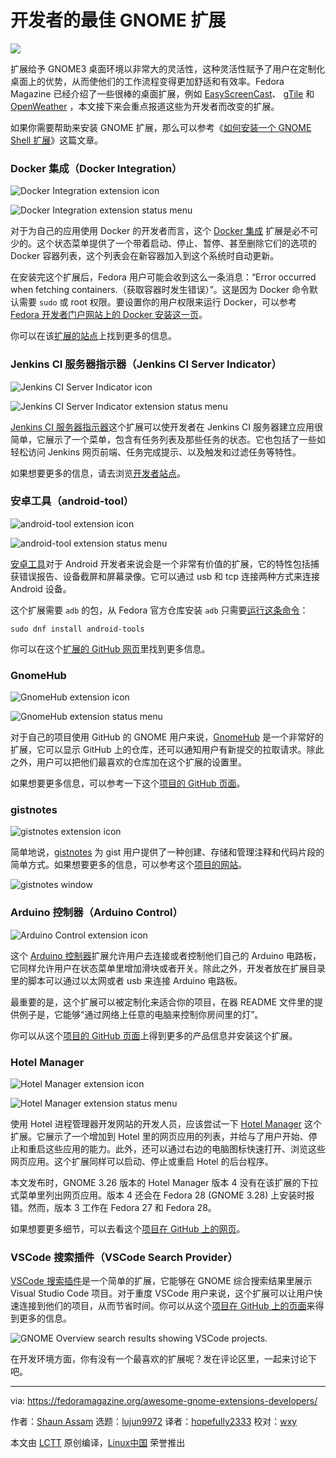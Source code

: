 开发者的最佳 GNOME 扩展
======

![](https://fedoramagazine.org/wp-content/uploads/2018/04/gnome-extensions-for-developers-816x345.jpg)

扩展给予 GNOME3 桌面环境以非常大的灵活性，这种灵活性赋予了用户在定制化桌面上的优势，从而使他们的工作流程变得更加舒适和有效率。Fedora Magazine 已经介绍了一些很棒的桌面扩展，例如 [EasyScreenCast][1]、 [gTile][2] 和 [OpenWeather][3] ，本文接下来会重点报道这些为开发者而改变的扩展。

如果你需要帮助来安装 GNOME 扩展，那么可以参考《[如何安装一个 GNOME Shell 扩展][4]》这篇文章。

###  Docker 集成（Docker Integration）

![Docker Integration extension icon][5]

![Docker Integration extension status menu][6]

对于为自己的应用使用 Docker 的开发者而言，这个 [Docker 集成][7] 扩展是必不可少的。这个状态菜单提供了一个带着启动、停止、暂停、甚至删除它们的选项的 Docker 容器列表，这个列表会在新容器加入到这个系统时自动更新。

在安装完这个扩展后，Fedora 用户可能会收到这么一条消息：“Error occurred when fetching containers.（获取容器时发生错误）”。这是因为 Docker 命令默认需要 `sudo` 或 root 权限。要设置你的用户权限来运行 Docker，可以参考 [Fedora 开发者门户网站上的 Docker 安装这一页][8]。

你可以在该[扩展的站点][9]上找到更多的信息。

### Jenkins CI  服务器指示器（Jenkins CI Server Indicator）

![Jenkins CI Server Indicator icon][10] 

![Jenkins CI Server Indicator extension status menu][11]

[Jenkins CI 服务器指示器][12]这个扩展可以使开发者在 Jenkins CI 服务器建立应用很简单，它展示了一个菜单，包含有任务列表及那些任务的状态。它也包括了一些如轻松访问 Jenkins 网页前端、任务完成提示、以及触发和过滤任务等特性。

如果想要更多的信息，请去浏览[开发者站点][13]。

### 安卓工具（android-tool）

![android-tool extension icon][14] 

![android-tool extension status menu][15]

[安卓工具][16]对于 Android 开发者来说会是一个非常有价值的扩展，它的特性包括捕获错误报告、设备截屏和屏幕录像。它可以通过 usb 和 tcp 连接两种方式来连接 Android 设备。

这个扩展需要 `adb` 的包，从 Fedora 官方仓库安装 `adb` 只需要[运行这条命令][17]：

```
sudo dnf install android-tools
```

你可以在这个[扩展的 GitHub 网页][18]里找到更多信息。

### GnomeHub

![GnomeHub extension icon][19] 

![GnomeHub extension status menu][20]

对于自己的项目使用 GitHub 的 GNOME 用户来说，[GnomeHub][21] 是一个非常好的扩展，它可以显示 GitHub 上的仓库，还可以通知用户有新提交的拉取请求。除此之外，用户可以把他们最喜欢的仓库加在这个扩展的设置里。

如果想要更多信息，可以参考一下这个[项目的 GitHub 页面][22]。

### gistnotes

![gistnotes extension icon][23] 

简单地说，[gistnotes][24] 为 gist 用户提供了一种创建、存储和管理注释和代码片段的简单方式。如果想要更多的信息，可以参考这个[项目的网站][25]。

![gistnotes window][26]

### Arduino 控制器（Arduino Control）

![Arduino Control extension icon][27]

这个 [Arduino 控制器][28]扩展允许用户去连接或者控制他们自己的 Arduino 电路板，它同样允许用户在状态菜单里增加滑块或者开关。除此之外，开发者放在扩展目录里的脚本可以通过以太网或者 usb 来连接 Arduino 电路板。

最重要的是，这个扩展可以被定制化来适合你的项目，在器 README 文件里的提供例子是，它能够“通过网络上任意的电脑来控制你房间里的灯”。

你可以从这个[项目的 GitHub 页面][29]上得到更多的产品信息并安装这个扩展。

###  Hotel Manager

![Hotel Manager extension icon][30]

![Hotel Manager extension status menu][31]

使用 Hotel 进程管理器开发网站的开发人员，应该尝试一下 [Hotel Manager][32] 这个扩展。它展示了一个增加到 Hotel 里的网页应用的列表，并给与了用户开始、停止和重启这些应用的能力。此外，还可以通过右边的电脑图标快速打开、浏览这些网页应用。这个扩展同样可以启动、停止或重启 Hotel 的后台程序。

本文发布时，GNOME 3.26 版本的 Hotel Manager 版本 4 没有在该扩展的下拉式菜单里列出网页应用。版本 4 还会在 Fedora 28 (GNOME 3.28) 上安装时报错。然而，版本 3 工作在 Fedora 27 和 Fedora 28。

如果想要更多细节，可以去看这个[项目在 GitHub 上的网页][33]。

### VSCode 搜索插件（VSCode Search Provider）

[VSCode 搜索插件][34]是一个简单的扩展，它能够在 GNOME 综合搜索结果里展示 Visual Studio Code  项目。对于重度 VSCode 用户来说，这个扩展可以让用户快速连接到他们的项目，从而节省时间。你可以从这个[项目在 GitHub 上的页面][35]来得到更多的信息。

![GNOME Overview search results showing VSCode projects.][36]

在开发环境方面，你有没有一个最喜欢的扩展呢？发在评论区里，一起来讨论下吧。

--------------------------------------------------------------------------------

via: https://fedoramagazine.org/awesome-gnome-extensions-developers/

作者：[Shaun Assam][a]
选题：[lujun9972](https://github.com/lujun9972)
译者：[hopefully2333](https://github.com/hopefully2333)
校对：[wxy](https://github.com/wxy)

本文由 [LCTT](https://github.com/LCTT/TranslateProject) 原创编译，[Linux中国](https://linux.cn/) 荣誉推出

[a]:https://fedoramagazine.org/author/sassam/
[1]:https://fedoramagazine.org/screencast-gnome-extension/
[2]:https://fedoramagazine.org/must-have-gnome-extension-gtile/
[3]:https://fedoramagazine.org/weather-updates-openweather-gnome-shell-extension/
[4]:https://linux.cn/article-9447-1.html
[5]:https://fedoramagazine.org/wp-content/uploads/2017/08/dockericon.png
[6]:https://fedoramagazine.org/wp-content/uploads/2017/08/docker-extension-menu.png
[7]:https://extensions.gnome.org/extension/1065/docker-status/
[8]:https://developer.fedoraproject.org/tools/docker/docker-installation.html
[9]:https://github.com/gpouilloux/gnome-shell-extension-docker
[10]:https://fedoramagazine.org/wp-content/uploads/2017/08/jenkinsicon.png
[11]:https://fedoramagazine.org/wp-content/uploads/2017/08/jenkins-extension-menu.png
[12]:https://extensions.gnome.org/extension/399/jenkins-ci-server-indicator/
[13]:https://www.philipphoffmann.de/gnome-3-shell-extension-jenkins-ci-server-indicator/
[14]:https://fedoramagazine.org/wp-content/uploads/2017/08/androidtoolicon.png
[15]:https://fedoramagazine.org/wp-content/uploads/2017/08/android-tool-extension-menu.png
[16]:https://extensions.gnome.org/extension/1232/android-tool/
[17]:https://fedoramagazine.org/howto-use-sudo/
[18]:https://github.com/naman14/gnome-android-tool
[19]:https://fedoramagazine.org/wp-content/uploads/2017/08/gnomehubicon.png
[20]:https://fedoramagazine.org/wp-content/uploads/2017/08/gnomehub-extension-menu.png
[21]:https://extensions.gnome.org/extension/1263/gnomehub/
[22]:https://github.com/lagartoflojo/gnomehub
[23]:https://fedoramagazine.org/wp-content/uploads/2017/08/gistnotesicon.png
[24]:https://extensions.gnome.org/extension/917/gistnotes/
[25]:https://github.com/mohan43u/gistnotes
[26]:https://fedoramagazine.org/wp-content/uploads/2018/04/gistnoteswindow.png
[27]:https://fedoramagazine.org/wp-content/uploads/2017/08/arduinoicon.png
[28]:https://extensions.gnome.org/extension/894/arduino-control/
[29]:https://github.com/simonthechipmunk/arduinocontrol
[30]:https://fedoramagazine.org/wp-content/uploads/2017/08/hotelicon.png
[31]:https://fedoramagazine.org/wp-content/uploads/2017/08/hotelmanager-extension-menu.png
[32]:https://extensions.gnome.org/extension/1285/hotel-manager/
[33]:https://github.com/hardpixel/hotel-manager
[34]:https://extensions.gnome.org/extension/1207/vscode-search-provider/
[35]:https://github.com/jomik/vscode-search-provider
[36]:https://fedoramagazine.org/wp-content/uploads/2018/04/vscodesearch.png
